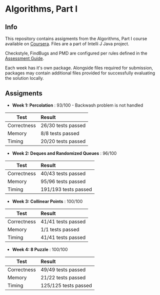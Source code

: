 # Algorithms, Part I

## Info
This repository contains assigments from the Algorithms, Part I course available on [Coursera](https://www.coursera.org/learn/algorithms-part1/).
Files are a part of Intelli J Java project.

Checkstyle, FindBugs and PMD are configured per rules defined in the [Assessment Guide](https://www.coursera.org/learn/algorithms-part1/resources/R2mre).

Each week has it's own package. Alongside files required for submission, packages may contain additional files provided for successfully evaluating the solution locally.

## Assigments
* **Week 1: Percolation** : 93/100 -  Backwash problem is not handled

| Test          | Result
| --------------|:-------------
| Correctness   | 26/30 tests passed
| Memory        | 8/8 tests passed
| Timing        | 20/20 tests passed

* **Week 2: Deques and Randomized Queues** : 96/100

| Test          | Result
| --------------|:-------------
| Correctness   | 40/43 tests passed
| Memory        | 95/96 tests passed
| Timing        | 191/193 tests passed

* **Week 3: Collinear Points** : 100/100

| Test          | Result
| --------------|:-------------
| Correctness   | 41/41 tests passed
| Memory        | 1/1 tests passed
| Timing        | 41/41 tests passed

* **Week 4: 8 Puzzle** : 100/100

| Test          | Result
| --------------|:-------------
| Correctness   | 49/49 tests passed
| Memory        | 21/22 tests passed
| Timing        | 125/125 tests passed
